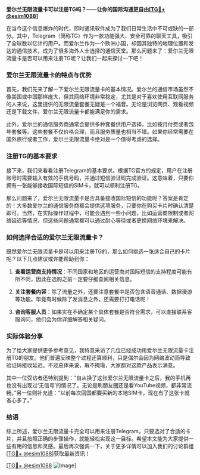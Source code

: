 **爱尔兰无限流量卡可以注册TG吗？——让你的国际沟通更自由[[TG💪+ @esim1088](https://t.me/s/esim1088)]**

在当今这个信息爆炸的时代，即时通讯软件成为了我们日常生活中不可或缺的一部分。其中，Telegram（简称TG）作为一款功能强大、安全可靠的聊天工具，吸引了全球数以亿计的用户。而爱尔兰作为一个欧洲小国，却因其独特的地理位置和发达的通信技术，成为了很多海外人士选择的通信天堂。那么问题来了：爱尔兰无限流量卡是否可以用来注册TG呢？让我们一起来探讨一下吧！

### 爱尔兰无限流量卡的特点与优势

首先，我们先来了解一下爱尔兰无限流量卡的基本情况。爱尔兰的通信市场虽然不像美国或中国那样庞大，但其网络环境非常稳定，尤其是对于喜欢使用互联网服务的人来说，这里提供的无限流量套餐无疑是一个福音。无论是浏览网页、观看视频还是下载文件，爱尔兰无限流量卡都能满足你的需求。

此外，爱尔兰的通信服务商通常会提供多种套餐供用户选择，比如按月付费或者包年套餐等。这些套餐不仅价格合理，而且服务质量也相当不错。如果你经常需要在国外旅行或者工作，爱尔兰无限流量卡绝对是一个值得考虑的选择。

### 注册TG的基本要求

接下来，我们来看看注册Telegram的基本要求。根据TG官方的规定，用户在注册账号时需要输入有效的手机号码，并通过短信验证码完成验证。这意味着，只要你拥有一张能够接收国际短信的SIM卡，就可以顺利注册TG。

那么问题来了，爱尔兰无限流量卡是否具备接收国际短信的功能呢？答案是肯定的！大多数爱尔兰的通信服务商都会提供这项服务，只要你在购买卡片时确认清楚即可。当然，在实际操作过程中，可能会遇到一些小问题，比如运营商限制或者网络延迟等情况，但这些问题通常都可以通过耐心等待或者更换网络环境来解决。

### 如何选择合适的爱尔兰无限流量卡？

既然爱尔兰无限流量卡是可以用来注册TG的，那么如何挑选一张适合自己的卡片呢？以下几点建议或许能帮助到你：

1. **查看运营商支持情况**：不同国家和地区的运营商对国际短信的支持程度可能有所不同，因此在选购之前一定要仔细查阅相关信息。
   
2. **关注套餐内容**：除了流量之外，还要注意套餐中是否包含语音通话、数据漫游等功能。毕竟有时候除了发消息之外，还需要打打电话呢！

3. **咨询客服人员**：如果实在不确定某个具体套餐是否符合需求，可以直接联系客服询问，他们会为你详细解答相关疑问。

### 实际体验分享

为了给大家提供更多参考意见，我特意采访了几位已经成功用爱尔兰无限流量卡注册TG的朋友。他们普遍反映整个过程还算顺利，只是偶尔会因为网络波动而导致验证码接收延迟。不过总体来说，瑕不掩瑜，大家都对这款产品表示满意。

其中一位受访者还特别提到：“自从换了这张爱尔兰无限流量卡之后，我的手机再也没有出现过‘无信号’的情况了。无论是刷朋友圈还是看YouTube视频，都非常流畅。”另一位则补充道：“以前每次回国都要买新的本地SIM卡，现在有了这张卡就省心多了。”

### 结语

综上所述，爱尔兰无限流量卡完全可以用来注册Telegram。只要选对了合适的卡片，并且按照正确的步骤操作，就能轻松实现这一目标。希望本文能为大家提供一些有用的信息和灵感。最后再次强调一下，关于更多详情可以加入我们的讨论群组[[TG💪+ @esim1088](https://t.me/s/esim1088)]获取最新资讯！

[[TG💪+ @esim1088](https://t.me/s/esim1088) ![Image](https://i.postimg.cc/4NQfJmqS/Snipaste-2025-05-13-00-14-12.png)]